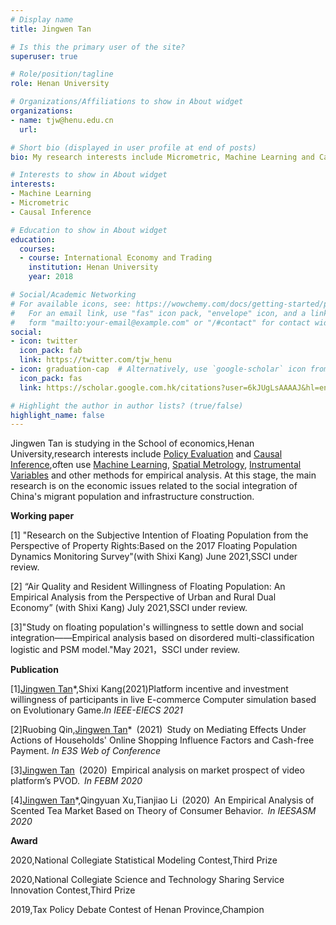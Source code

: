```yaml
---
# Display name
title: Jingwen Tan

# Is this the primary user of the site?
superuser: true

# Role/position/tagline
role: Henan University

# Organizations/Affiliations to show in About widget
organizations:
- name: tjw@henu.edu.cn
  url: 

# Short bio (displayed in user profile at end of posts)
bio: My research interests include Micrometric, Machine Learning and Causal Inference

# Interests to show in About widget
interests:
- Machine Learning
- Micrometric
- Causal Inference

# Education to show in About widget
education:
  courses:
  - course: International Economy and Trading
    institution: Henan University
    year: 2018

# Social/Academic Networking
# For available icons, see: https://wowchemy.com/docs/getting-started/page-builder/#icons
#   For an email link, use "fas" icon pack, "envelope" icon, and a link in the
#   form "mailto:your-email@example.com" or "/#contact" for contact widget.
social:
- icon: twitter
  icon_pack: fab
  link: https://twitter.com/tjw_henu
- icon: graduation-cap  # Alternatively, use `google-scholar` icon from `ai` icon pack
  icon_pack: fas
  link: https://scholar.google.com.hk/citations?user=6kJUgLsAAAAJ&hl=en

# Highlight the author in author lists? (true/false)
highlight_name: false
---
```


Jingwen Tan is studying in the School of economics,Henan University,research interests include <u>Policy Evaluation</u> and <u>Causal Inference</u>,often use <u>Machine Learning</u>, <u>Spatial Metrology</u>, <u>Instrumental Variables</u> and other methods for empirical analysis. At this stage, the main research is on the economic issues related to the social integration of China's migrant population and infrastructure construction.

**Working paper**

[1] "Research on the Subjective Intention of Floating Population from the Perspective of Property Rights:Based on the 2017 Floating Population Dynamics Monitoring Survey"(with Shixi Kang) June 2021,SSCI under review.

[2] “Air Quality and Resident Willingness of Floating Population: An Empirical Analysis from the Perspective of Urban and Rural Dual Economy” (with Shixi Kang) July 2021,SSCI under review.

[3]"Study on floating population's willingness to settle down and social integration——Empirical analysis based on disordered multi-classification logistic and PSM model."May 2021，SSCI under review.

**Publication**

[1]<u>Jingwen Tan</u>*,Shixi Kang(2021)Platform incentive and investment willingness of participants in live E-commerce
Computer simulation based on Evolutionary Game.<i>In IEEE-EIECS 2021</i>

[2]Ruobing Qin,<u>Jingwen Tan</u>* (2021) Study on Mediating Effects Under Actions of Households' Online Shopping Influence Factors and Cash-free Payment. <i>In E3S Web of Conference</i>

[3]<u>Jingwen Tan</u> (2020) Empirical analysis on market prospect of video platform’s PVOD. *In FEBM 2020*

[4]<u>Jingwen Tan</u>*,Qingyuan Xu,Tianjiao Li (2020) An Empirical Analysis of Scented Tea Market Based on Theory of Consumer Behavior. *In IEESASM 2020*


**Award**

2020,National Collegiate Statistical Modeling Contest,Third Prize

2020,National Collegiate Science and Technology Sharing Service Innovation Contest,Third Prize

2019,Tax Policy Debate Contest of Henan Province,Champion

